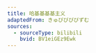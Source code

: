 ```yaml
---
title: 哈基基基基主义
adaptedFrom: きゅびびびびずむ
sources:
  - sourceType: bilibili
    bvid: BV1eiGEz9Ewk
---
```

